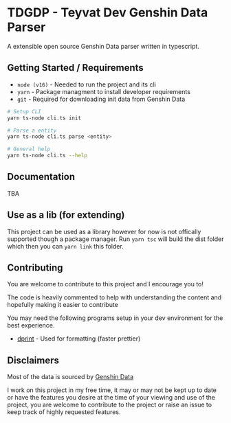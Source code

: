 # TDGDP - Teyvat Dev Genshin Data Parser

A extensible open source Genshin Data parser written in typescript.

## Getting Started / Requirements

- `node (v16)` - Needed to run the project and its cli
- `yarn` - Package managment to install developer requirements
- `git` - Required for downloading init data from Genshin Data

```bash
# Setup CLI
yarn ts-node cli.ts init

# Parse a entity
yarn ts-node cli.ts parse <entity>

# General help
yarn ts-node cli.ts --help
```

## Documentation

TBA

## Use as a lib (for extending)

This project can be used as a library however for now is not offically supported though a package manager. Run `yarn tsc` will build the dist folder which then you can `yarn link` this folder.

## Contributing

You are welcome to contribute to this project and I encourage you to!

The code is heavily commented to help with understanding the content and hopefully making it easier to contribute

You may need the following programs setup in your dev environment for the best experience.

- [dprint](https://dprint.dev/) - Used for formatting (faster prettier)

## Disclaimers

Most of the data is sourced by [Genshin Data](https://github.com/Dimbreath/GenshinData)

I work on this project in my free time, it may or may not be kept up to date or have the features you desire at the time of your viewing and use of the project, you are welcome to contribute to the project or raise an issue to keep track of highly requested features.

